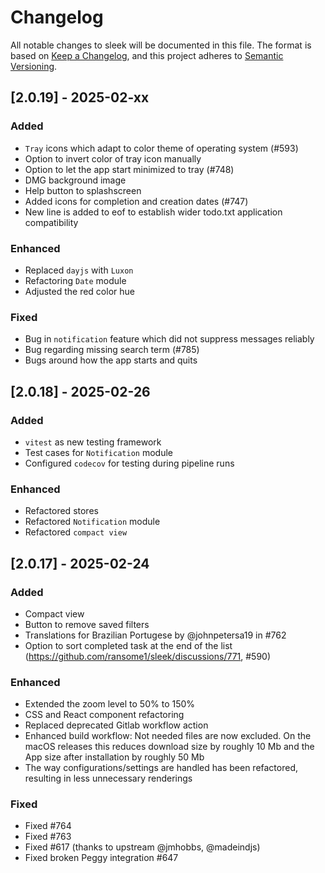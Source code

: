 # Changelog

All notable changes to sleek will be documented in this file. The format is based on [Keep a Changelog](https://keepachangelog.com/en/1.1.0/), and this project adheres to [Semantic Versioning](https://semver.org/spec/v2.0.0.html).

## [2.0.19] - 2025-02-xx

### Added

* `Tray` icons which adapt to color theme of operating system (#593)
* Option to invert color of tray icon manually
* Option to let the app start minimized to tray (#748)
* DMG background image
* Help button to splashscreen
* Added icons for completion and creation dates (#747)
* New line is added to eof to establish wider todo.txt application compatibility

### Enhanced
* Replaced `dayjs` with `Luxon`
* Refactoring `Date` module
* Adjusted the red color hue

### Fixed
* Bug in `notification` feature which did not suppress messages reliably
* Bug regarding missing search term (#785)
* Bugs around how the app starts and quits

## [2.0.18] - 2025-02-26

### Added

* `vitest` as new testing framework
* Test cases for `Notification` module
* Configured `codecov` for testing during pipeline runs

### Enhanced

* Refactored stores
* Refactored `Notification` module
* Refactored `compact view`

## [2.0.17] - 2025-02-24

### Added

* Compact view
* Button to remove saved filters
* Translations for Brazilian Portugese by @johnpetersa19 in #762
* Option to sort completed task at the end of the list (https://github.com/ransome1/sleek/discussions/771, #590)

### Enhanced

* Extended the zoom level to 50% to 150%
* CSS and React component refactoring
* Replaced deprecated Gitlab workflow action
* Enhanced build workflow: Not needed files are now excluded. On the macOS releases this reduces download size by roughly 10 Mb and the App size after installation by roughly 50 Mb
* The way configurations/settings are handled has been refactored, resulting in less unnecessary renderings

### Fixed

* Fixed #764
* Fixed #763
* Fixed #617 (thanks to upstream @jmhobbs, @madeindjs)
* Fixed broken Peggy integration #647